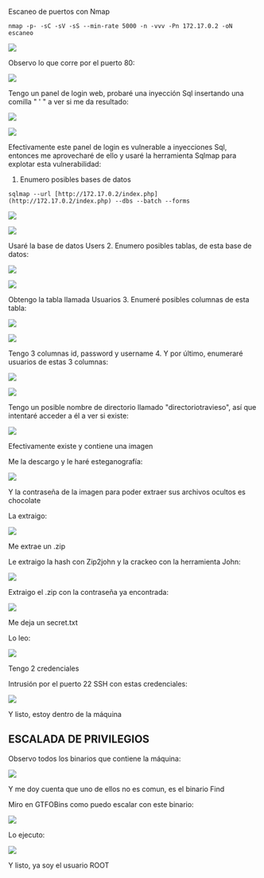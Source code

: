 Escaneo de puertos con Nmap
```
nmap -p- -sC -sV -sS --min-rate 5000 -n -vvv -Pn 172.17.0.2 -oN escaneo
```

![](../../../Images/Pasted%20image%2020240813092116.png)

Observo lo que corre por el puerto 80:

![](../../../Images/Pasted%20image%2020240813092133.png)

Tengo un panel de login web, probaré una inyección Sql insertando una comilla " ' " a ver si me da resultado:

![](../../../Images/Pasted%20image%2020240813092241.png)

![](../../../Images/Pasted%20image%2020240813092220.png)

Efectivamente este panel de login es vulnerable a inyecciones Sql, entonces me aprovecharé de ello y usaré la herramienta Sqlmap para explotar esta vulnerabilidad:

1. Enumero posibles bases de datos
```
sqlmap --url [http://172.17.0.2/index.php](http://172.17.0.2/index.php) --dbs --batch --forms
```

![](../../../Images/Pasted%20image%2020240813093627.png)

![](../../../Images/Pasted%20image%2020240813093707.png)

Usaré la base de datos Users
2. Enumero posibles tablas, de esta base de datos:

![](../../../Images/Pasted%20image%2020240813093813.png)

![](../../../Images/Pasted%20image%2020240813093822.png)

Obtengo la tabla llamada Usuarios
3. Enumeré posibles columnas de esta tabla:

![](../../../Images/Pasted%20image%2020240813093851.png)

![](../../../Images/Pasted%20image%2020240813093906.png)

Tengo 3 columnas id, password y username
4. Y por último, enumeraré usuarios de estas 3 columnas:

![](../../../Images/Pasted%20image%2020240813093942.png)

![](../../../Images/Pasted%20image%2020240813093951.png)

Tengo un posible nombre de directorio llamado "directoriotravieso", así que intentaré acceder a él a ver si existe:

![](../../../Images/Pasted%20image%2020240813094049.png)

Efectivamente existe y contiene una imagen

Me la descargo y le haré esteganografía:

![](../../../Images/Pasted%20image%2020240813094230.png)

Y la contraseña de la imagen para poder extraer sus archivos ocultos es chocolate

La extraigo:

![](../../../Images/Pasted%20image%2020240813094325.png)

Me extrae un .zip

Le extraigo la hash con Zip2john y la crackeo con la herramienta John:

![](../../../Images/Pasted%20image%2020240813094413.png)

Extraigo el .zip con la contraseña ya encontrada:

![](../../../Images/Pasted%20image%2020240813094441.png)

Me deja un secret.txt

Lo leo:

![](../../../Images/Pasted%20image%2020240813094459.png)

Tengo 2 credenciales

Intrusión por el puerto 22 SSH con estas credenciales:

![](../../../Images/Pasted%20image%2020240813094547.png)

Y listo, estoy dentro de la máquina

## ESCALADA DE PRIVILEGIOS

Observo todos los binarios que contiene la máquina:

![](../../../Images/Pasted%20image%2020240813094802.png)

Y me doy cuenta que uno de ellos no es comun, es el binario Find

Miro en GTFOBins como puedo escalar con este binario:

![](../../../Images/Pasted%20image%2020240813094836.png)

Lo ejecuto:

![](../../../Images/Pasted%20image%2020240813094850.png)

Y listo, ya soy el usuario ROOT
